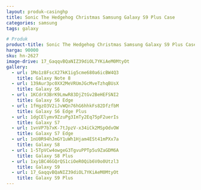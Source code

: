 ```yaml
---
layout: produk-casinghp
title: Sonic The Hedgehog Christmas Samsung Galaxy S9 Plus Case
categories: samsung
tags: galaxy

# Produk
product-title: Sonic The Hedgehog Christmas Samsung Galaxy S9 Plus Case
harga: 90000
sku: hn-2627
image-drive: 17_GaqqvBQaNIZ39diOL7YKiAeM0MtyOt
gallery:
  - url: 1Mo1z8FscX27kK1ig5cme680a6icBW4Q3
    title: Galaxy Note 8
  - url: 139Aur3pc0XX2MeVRUmJGcMveTzhqBUsX
    title: Galaxy S6
  - url: 1KCdrX3BrK9LmwR83DjZtGv2BeHEFSNI2
    title: Galaxy S6 Edge
  - url: 1fHgzO3V2iJvWQn76hG6hhkFs82DfzfbM
    title: Galaxy S6 Edge Plus
  - url: 1dgCElymv9ZzuPg3ImTy2Eq75pF2uerIs
    title: Galaxy S7
  - url: 1vnVP7b7xK-7tJpzV-x34iCk2MSpOdvOW
    title: Galaxy S7 Edge
  - url: 1nU0R94hJmGY1uWh1Hjam4ESt41mPXx7a
    title: Galaxy S8
  - url: 1-5TpVCw4owgeG3TgvuPPTp5u9ZaGDM6A
    title: Galaxy S8 Plus
  - url: 1xy1BC46GQrQS1ciOeR0Qib6V0o0Utzl3
    title: Galaxy S9
  - url: 17_GaqqvBQaNIZ39diOL7YKiAeM0MtyOt
    title: Galaxy S9 Plus
---
```

